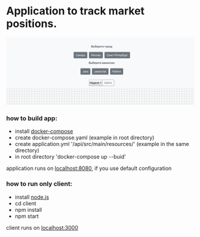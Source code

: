 # Application to track market positions.

![image](https://github.com/haxul/vacancy-statistics/blob/master/readme.png)

### how to build app:

* install [docker-compose](https://docs.docker.com/compose/install/)
* create docker-compose.yaml (example in root directory)
* create application.yml '/api/src/main/resources/' (example in the same directory)
* in root directory 'docker-compose up --buid'

application runs on [localhost:8080](http://localhost:8080), if you use default configuration

### how to run only client:

* install [node.js](https://nodejs.org/en/)
* cd client
* npm install
* npm start

client runs on [localhost:3000](http://localhost:3000)
 
